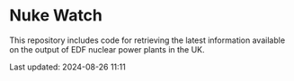 # Nuke Watch

This repository includes code for retrieving the latest information available on the output of EDF nuclear power plants in the UK.

Last updated: 2024-08-26 11:11